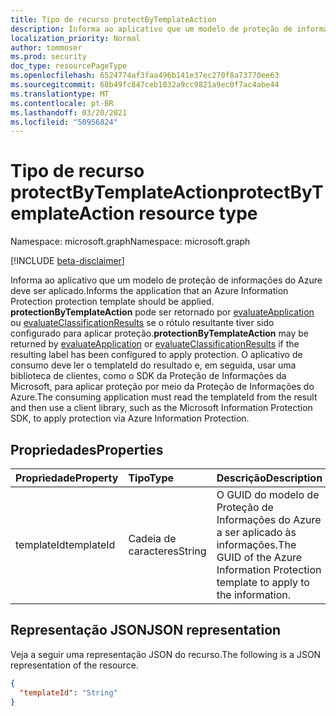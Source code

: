 ```yaml
---
title: Tipo de recurso protectByTemplateAction
description: Informa ao aplicativo que um modelo de proteção de informações do Azure deve ser aplicado.
localization_priority: Normal
author: tommoser
ms.prod: security
doc_type: resourcePageType
ms.openlocfilehash: 6524774af3faa496b141e37ec270f8a73770ee63
ms.sourcegitcommit: 68b49fc847ceb1032a9cc9821a9ec0f7ac4abe44
ms.translationtype: MT
ms.contentlocale: pt-BR
ms.lasthandoff: 03/20/2021
ms.locfileid: "50956824"
---
```

# <a name="protectbytemplateaction-resource-type"></a><span data-ttu-id="9cf40-103">Tipo de recurso protectByTemplateAction</span><span class="sxs-lookup"><span data-stu-id="9cf40-103">protectByTemplateAction resource type</span></span>

<span data-ttu-id="9cf40-104">Namespace: microsoft.graph</span><span class="sxs-lookup"><span data-stu-id="9cf40-104">Namespace: microsoft.graph</span></span>

[!INCLUDE [beta-disclaimer](../../includes/beta-disclaimer.md)]

<span data-ttu-id="9cf40-105">Informa ao aplicativo que um modelo de proteção de informações do Azure deve ser aplicado.</span><span class="sxs-lookup"><span data-stu-id="9cf40-105">Informs the application that an Azure Information Protection protection template should be applied.</span></span> <span data-ttu-id="9cf40-106">**protectionByTemplateAction** pode ser retornado por [evaluateApplication](../api/informationprotectionlabel-evaluateapplication.md) ou [evaluateClassificationResults](../api/informationprotectionlabel-evaluateclassificationresults.md) se o rótulo resultante tiver sido configurado para aplicar proteção.</span><span class="sxs-lookup"><span data-stu-id="9cf40-106">**protectionByTemplateAction** may be returned by [evaluateApplication](../api/informationprotectionlabel-evaluateapplication.md) or [evaluateClassificationResults](../api/informationprotectionlabel-evaluateclassificationresults.md) if the resulting label has been configured to apply protection.</span></span> <span data-ttu-id="9cf40-107">O aplicativo de consumo deve ler o templateId do resultado e, em seguida, usar uma biblioteca de clientes, como o SDK da Proteção de Informações da Microsoft, para aplicar proteção por meio da Proteção de Informações do Azure.</span><span class="sxs-lookup"><span data-stu-id="9cf40-107">The consuming application must read the templateId from the result and then use a client library, such as the Microsoft Information Protection SDK, to apply protection via Azure Information Protection.</span></span>

## <a name="properties"></a><span data-ttu-id="9cf40-108">Propriedades</span><span class="sxs-lookup"><span data-stu-id="9cf40-108">Properties</span></span>

| <span data-ttu-id="9cf40-109">Propriedade</span><span class="sxs-lookup"><span data-stu-id="9cf40-109">Property</span></span>   | <span data-ttu-id="9cf40-110">Tipo</span><span class="sxs-lookup"><span data-stu-id="9cf40-110">Type</span></span>   | <span data-ttu-id="9cf40-111">Descrição</span><span class="sxs-lookup"><span data-stu-id="9cf40-111">Description</span></span>                                                                        |
| :--------- | :----- | :--------------------------------------------------------------------------------- |
| <span data-ttu-id="9cf40-112">templateId</span><span class="sxs-lookup"><span data-stu-id="9cf40-112">templateId</span></span> | <span data-ttu-id="9cf40-113">Cadeia de caracteres</span><span class="sxs-lookup"><span data-stu-id="9cf40-113">String</span></span> | <span data-ttu-id="9cf40-114">O GUID do modelo de Proteção de Informações do Azure a ser aplicado às informações.</span><span class="sxs-lookup"><span data-stu-id="9cf40-114">The GUID of the Azure Information Protection template to apply to the information.</span></span> |

## <a name="json-representation"></a><span data-ttu-id="9cf40-115">Representação JSON</span><span class="sxs-lookup"><span data-stu-id="9cf40-115">JSON representation</span></span>

<span data-ttu-id="9cf40-116">Veja a seguir uma representação JSON do recurso.</span><span class="sxs-lookup"><span data-stu-id="9cf40-116">The following is a JSON representation of the resource.</span></span>

<!-- {
  "blockType": "resource",
  "optionalProperties": [

  ],
  "@odata.type": "microsoft.graph.protectByTemplateAction",
  "baseType": "microsoft.graph.informationProtectionAction"
}-->

```json
{
  "templateId": "String"
}
```

<!-- uuid: 16cd6b66-4b1a-43a1-adaf-3a886856ed98
2019-02-04 14:57:30 UTC -->
<!-- {
  "type": "#page.annotation",
  "description": "protectByTemplateAction resource",
  "keywords": "",
  "section": "documentation",
  "tocPath": ""
}-->

